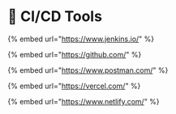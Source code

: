 # 🚚 CI/CD Tools

{% embed url="https://www.jenkins.io/" %}

{% embed url="https://github.com/" %}

{% embed url="https://www.postman.com/" %}

{% embed url="https://vercel.com/" %}

{% embed url="https://www.netlify.com/" %}
